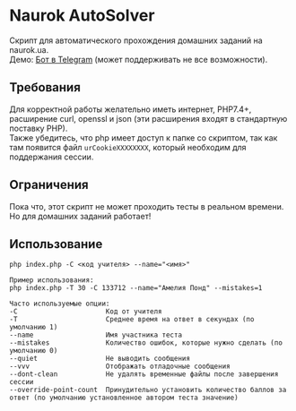 # Naurok AutoSolver
Скрипт для автоматического прохождения домашних заданий на naurok.ua. \
Демо: [Бот в Telegram](https://teleg.run/UrsulaEBot) (может поддерживать не все возможности).

## Требования
Для корректной работы желательно иметь интернет, PHP7.4+, расширение curl, openssl и json (эти расширения входят в стандартную поставку PHP). \
Также убедитесь, что php имеет доступ к папке со скриптом, так как там появится файл `urCookieXXXXXXXX`, который необходим для поддержания сессии.

## Ограничения
Пока что, этот скрипт не может проходить тесты в реальном времени. Но для домашних заданий работает!

## Использование
`php index.php -C <код учителя> --name="<имя>"`
```
Пример использования:
php index.php -T 30 -C 133712 --name="Амелия Понд" --mistakes=1

Часто используемые опции:
-C                      Код от учителя
-T                      Среднее время на ответ в секундах (по умолчанию 1)
--name                  Имя участника теста
--mistakes              Количество ошибок, которые нужно сделать (по умолчанию 0)
--quiet                 Не выводить сообщения
--vvv                   Отображать отладочные сообщения
--dont-clean            Не удалять временные файлы после завершения сессии
--override-point-count  Принудительно установить количество баллов за ответ (по умолчанию установленное автором теста значение)
```
